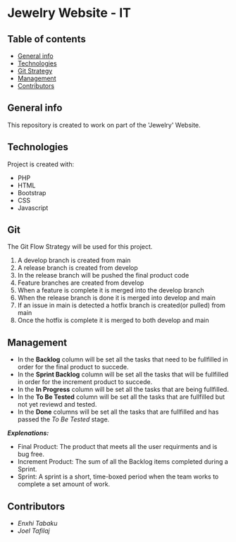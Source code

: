 # Jewelry Website - IT

## Table of contents
* [General info](#general-info)
* [Technologies](#technologies)
* [Git Strategy](#git)
* [Management](#management)
* [Contributors](#contributors)

## General info
This repository is created to work on part of the 'Jewelry' Website.
	
## Technologies
Project is created with:
* PHP
* HTML
* Bootstrap
* CSS
* Javascript

## Git 
The Git Flow Strategy will be used for this project.
1. A develop branch is created from main
2. A release branch is created from develop
3. In the release branch will be pushed the final product code
4. Feature branches are created from develop
5. When a feature is complete it is merged into the develop branch
6. When the release branch is done it is merged into develop and main
7. If an issue in main is detected a hotfix branch is created(or pulled) from main
8. Once the hotfix is complete it is merged to both develop and main

## Management
* In the **Backlog** column will be set all the tasks that need to be fullfilled in order for the final product to succede.
* In the **Sprint Backlog** column will be set all the tasks that will be fullfilled in order for the increment product to succede. 
* In the **In Progress** column will be set all the tasks that are being fullfilled.
* In the **To Be Tested** column will be set all the tasks that are fullfilled but not yet reviewd and tested.
* In the **Done** columns will be set all the tasks that are fullfilled and has passed the *To Be Tested* stage.

***Explenations:***
- Final Product: The product that meets all the user requirments and is bug free. 
- Increment Product: The sum of all the  Backlog items completed during a Sprint.
- Sprint: A sprint is a short, time-boxed period when the team works to complete a set amount of work.
	
## Contributors
* *Enxhi Tabaku*
* *Joel Tafilaj*

